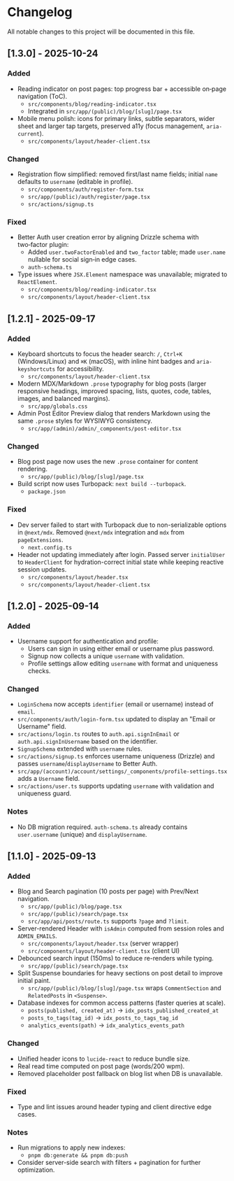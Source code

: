 # Changelog

All notable changes to this project will be documented in this file.

## [1.3.0] - 2025-10-24

### Added
- Reading indicator on post pages: top progress bar + accessible on‑page navigation (ToC). 
  - `src/components/blog/reading-indicator.tsx`
  - Integrated in `src/app/(public)/blog/[slug]/page.tsx`
- Mobile menu polish: icons for primary links, subtle separators, wider sheet and larger tap targets, preserved a11y (focus management, `aria-current`).
  - `src/components/layout/header-client.tsx`

### Changed
- Registration flow simplified: removed first/last name fields; initial `name` defaults to `username` (editable in profile).
  - `src/components/auth/register-form.tsx`
  - `src/app/(public)/auth/register/page.tsx`
  - `src/actions/signup.ts`

### Fixed
- Better Auth user creation error by aligning Drizzle schema with two‑factor plugin:
  - Added `user.twoFactorEnabled` and `two_factor` table; made `user.name` nullable for social sign‑in edge cases.
  - `auth-schema.ts`
- Type issues where `JSX.Element` namespace was unavailable; migrated to `ReactElement`.
  - `src/components/blog/reading-indicator.tsx`
  - `src/components/layout/header-client.tsx`

## [1.2.1] - 2025-09-17

### Added
- Keyboard shortcuts to focus the header search: `/`, `Ctrl+K` (Windows/Linux) and `⌘K` (macOS), with inline hint badges and `aria-keyshortcuts` for accessibility.
  - `src/components/layout/header-client.tsx`
- Modern MDX/Markdown `.prose` typography for blog posts (larger responsive headings, improved spacing, lists, quotes, code, tables, images, and balanced margins).
  - `src/app/globals.css`
- Admin Post Editor Preview dialog that renders Markdown using the same `.prose` styles for WYSIWYG consistency.
  - `src/app/(admin)/admin/_components/post-editor.tsx`

### Changed
- Blog post page now uses the new `.prose` container for content rendering.
  - `src/app/(public)/blog/[slug]/page.tsx`
- Build script now uses Turbopack: `next build --turbopack`.
  - `package.json`

### Fixed
- Dev server failed to start with Turbopack due to non-serializable options in `@next/mdx`. Removed `@next/mdx` integration and `mdx` from `pageExtensions`.
  - `next.config.ts`
- Header not updating immediately after login. Passed server `initialUser` to `HeaderClient` for hydration-correct initial state while keeping reactive session updates.
  - `src/components/layout/header.tsx`
  - `src/components/layout/header-client.tsx`

## [1.2.0] - 2025-09-14

### Added
- Username support for authentication and profile:
  - Users can sign in using either email or username plus password.
  - Signup now collects a unique `username` with validation.
  - Profile settings allow editing `username` with format and uniqueness checks.

### Changed
- `LoginSchema` now accepts `identifier` (email or username) instead of `email`.
- `src/components/auth/login-form.tsx` updated to display an "Email or Username" field.
- `src/actions/login.ts` routes to `auth.api.signInEmail` or `auth.api.signInUsername` based on the identifier.
- `SignupSchema` extended with `username` rules.
- `src/actions/signup.ts` enforces username uniqueness (Drizzle) and passes `username`/`displayUsername` to Better Auth.
- `src/app/(account)/account/settings/_components/profile-settings.tsx` adds a `Username` field.
- `src/actions/user.ts` supports updating `username` with validation and uniqueness guard.

### Notes
- No DB migration required. `auth-schema.ts` already contains `user.username` (unique) and `displayUsername`.

## [1.1.0] - 2025-09-13

### Added
- Blog and Search pagination (10 posts per page) with Prev/Next navigation.
  - `src/app/(public)/blog/page.tsx`
  - `src/app/(public)/search/page.tsx`
  - `src/app/api/posts/route.ts` supports `?page` and `?limit`.
- Server-rendered Header with `isAdmin` computed from session roles and `ADMIN_EMAILS`.
  - `src/components/layout/header.tsx` (server wrapper)
  - `src/components/layout/header-client.tsx` (client UI)
- Debounced search input (150ms) to reduce re-renders while typing.
  - `src/app/(public)/search/page.tsx`
- Split Suspense boundaries for heavy sections on post detail to improve initial paint.
  - `src/app/(public)/blog/[slug]/page.tsx` wraps `CommentSection` and `RelatedPosts` in `<Suspense>`.
- Database indexes for common access patterns (faster queries at scale).
  - `posts(published, created_at)` → `idx_posts_published_created_at`
  - `posts_to_tags(tag_id)` → `idx_posts_to_tags_tag_id`
  - `analytics_events(path)` → `idx_analytics_events_path`

### Changed
- Unified header icons to `lucide-react` to reduce bundle size.
- Real read time computed on post page (words/200 wpm).
- Removed placeholder post fallback on blog list when DB is unavailable.

### Fixed
- Type and lint issues around header typing and client directive edge cases.

### Notes
- Run migrations to apply new indexes:
  - `pnpm db:generate && pnpm db:push`
- Consider server-side search with filters + pagination for further optimization.


